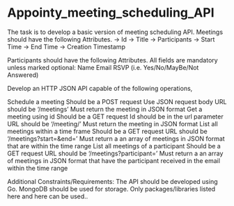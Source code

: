 # Appointy_meeting_scheduling_API


The task is to develop a basic version of meeting scheduling API. 
Meetings should have the following Attributes. 
-> Id
-> Title
-> Participants
-> Start Time
-> End Time
-> Creation Timestamp

Participants should have the following Attributes. All fields are mandatory unless marked optional:
Name
Email
RSVP (i.e. Yes/No/MayBe/Not Answered)

Develop an HTTP JSON API capable of the following operations,

Schedule a meeting
Should be a POST request
Use JSON request body
URL should be ‘/meetings’
Must return the meeting in JSON format
Get a meeting using id
Should be a GET request
Id should be in the url parameter
URL should be ‘/meeting/<id here>’
Must return the meeting in JSON format
List all meetings within a time frame
Should be a GET request
URL should be ‘/meetings?start=<start time here>&end=<end time here>’
Must return a an array of meetings in JSON format that are within the time range
List all meetings of a participant
Should be a GET request
URL should be ‘/meetings?participant=<email id>’
Must return a an array of meetings in JSON format that have the participant received in the email within the time range


Additional Constraints/Requirements:
The API should be developed using Go.
MongoDB should be used for storage.
Only packages/libraries listed here and here can be used..
